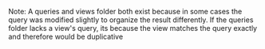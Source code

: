 Note: A queries and views folder both exist because in some cases the query was modified slightly to  organize the result differently. If the queries folder lacks a view's query, its because the view matches the query exactly and therefore would be duplicative